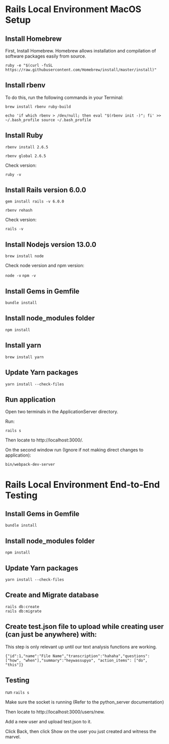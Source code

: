 # Rails Local Environment MacOS Setup

## Install Homebrew
First, Install Homebrew. Homebrew allows installation and compilation of software packages easily from source.

`ruby -e "$(curl -fsSL https://raw.githubusercontent.com/Homebrew/install/master/install)"`

## Install rbenv

To do this, run the following commands in your Terminal:

`brew install rbenv ruby-build`

`echo 'if which rbenv > /dev/null; then eval "$(rbenv init -)"; fi' >> ~/.bash_profile
source ~/.bash_profile
`

## Install Ruby
`rbenv install 2.6.5`

`rbenv global 2.6.5`

Check version:

`ruby -v`

## Install Rails version 6.0.0

`gem install rails -v 6.0.0`

`rbenv rehash`

Check version:

`rails -v`

## Install Nodejs version 13.0.0

`brew install node`

Check node version and npm version:

`node -v`
`npm -v`

## Install Gems in Gemfile

`bundle install`

## Install node_modules folder

`npm install`

## Install yarn

`brew install yarn`

## Update Yarn packages

`yarn install --check-files`

## Run application

Open two terminals in the ApplicationServer directory.

Run:

`rails s`

Then locate to http://localhost:3000/.

On the second window run (Ignore if not making direct changes to application):

`bin/webpack-dev-server`

# Rails Local Environment End-to-End Testing

## Install Gems in Gemfile

`bundle install`

## Install node_modules folder

`npm install`

## Update Yarn packages

`yarn install --check-files`

## Create and Migrate database

```
rails db:create
rails db:migrate
```

## Create test.json file to upload while creating user (can just be anywhere) with:

This step is only relevant up until our text analysis functions are working.

`{"id":1,"name":"File Name","transcription":"hahaha","questions": ["how", "when"],"summary":"heywassupyo", "action_items": ["do", "this"]}`

## Testing

run `rails s`

Make sure the socket is running (Refer to the python_server documentation)

Then locate to http://localhost:3000/users/new.

Add a new user and upload test.json to it.

Click Back, then click Show on the user you just created and witness the marvel.
